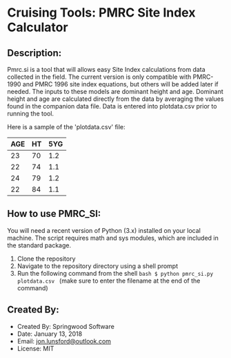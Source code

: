 # Cruising Tools:  PMRC Site Index Calculator

## Description:
Pmrc.si is a tool that will allows easy Site Index calculations from data collected in the field.
The current version is only compatible with PMRC-1990 and PMRC 1996 site index equations, but
others will be added later if needed.  The inputs to these models are dominant height and age.
Dominant height and age are calculated directly from the data by averaging the values found in the
companion data file.  Data is entered into plotdata.csv prior to running the tool.

Here is a sample of the 'plotdata.csv' file:

AGE | HT | 5YG
--- | -- | ---
23  | 70 | 1.2
22  | 74 | 1.1
24  | 79 | 1.2
22  | 84 | 1.1

## How to use PMRC_SI:
You will need a recent version of Python (3.x) installed on your local machine.
The script requires math and sys modules, which are included in the standard package.

1.  Clone the repository
2.  Navigate to the repository directory using a shell prompt
3.  Run the following command from the shell
	`bash
	$ python pmrc_si.py plotdata.csv
	`
	(make sure to enter the filename at the end of the command)
	
## Created By:
* Created By:    Springwood Software
* Date:          January 13, 2018
* Email:         jon.lunsford@outlook.com
* License:       MIT